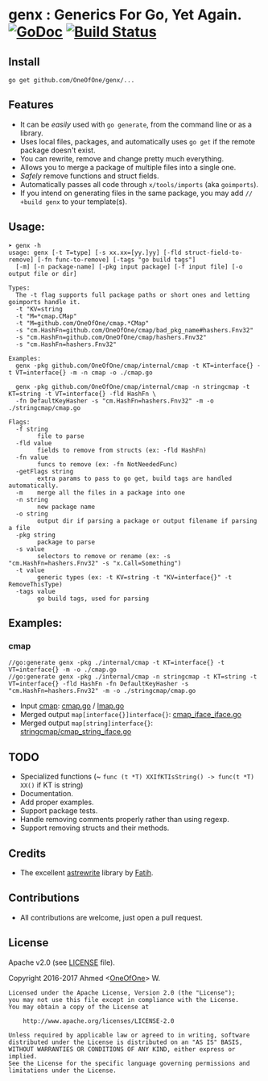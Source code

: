 # genx : Generics For Go, Yet Again. [![GoDoc](https://godoc.org/github.com/OneOfOne/genx?status.svg)](https://godoc.org/github.com/OneOfOne/genx) [![Build Status](https://travis-ci.org/OneOfOne/genx.svg?branch=master)](https://travis-ci.org/OneOfOne/genx)

## Install

	go get github.com/OneOfOne/genx/...

## Features
* It can be *easily* used with `go generate`, from the command line or as a library.
* Uses local files, packages, and automatically uses `go get` if the remote package doesn't exist.
* You can rewrite, remove and change pretty much everything.
* Allows you to merge a package of multiple files into a single one.
* *Safely* remove functions and struct fields.
* Automatically passes all code through `x/tools/imports` (aka `goimports`).
* If you intend on generating files in the same package, you may add `// +build genx` to your template(s).

## Usage:
```
➤ genx -h
usage: genx [-t T=type] [-s xx.xx=[yy.]yy] [-fld struct-field-to-remove] [-fn func-to-remove] [-tags "go build tags"]
  [-m] [-n package-name] [-pkg input package] [-f input file] [-o output file or dir]

Types:
  The -t flag supports full package paths or short ones and letting goimports handle it.
  -t "KV=string
  -t "M=*cmap.CMap"
  -t "M=github.com/OneOfOne/cmap.*CMap"
  -s "cm.HashFn=github.com/OneOfOne/cmap/bad_pkg_name#hashers.Fnv32"
  -s "cm.HashFn=github.com/OneOfOne/cmap/hashers.Fnv32"
  -s "cm.HashFn=hashers.Fnv32"

Examples:
  genx -pkg github.com/OneOfOne/cmap/internal/cmap -t KT=interface{} -t VT=interface{} -m -n cmap -o ./cmap.go

  genx -pkg github.com/OneOfOne/cmap/internal/cmap -n stringcmap -t KT=string -t VT=interface{} -fld HashFn \
  -fn DefaultKeyHasher -s "cm.HashFn=hashers.Fnv32" -m -o ./stringcmap/cmap.go

Flags:
  -f string
        file to parse
  -fld value
        fields to remove from structs (ex: -fld HashFn)
  -fn value
        funcs to remove (ex: -fn NotNeededFunc)
  -getFlags string
        extra params to pass to go get, build tags are handled automatically.
  -m    merge all the files in a package into one
  -n string
        new package name
  -o string
        output dir if parsing a package or output filename if parsing a file
  -pkg string
        package to parse
  -s value
        selectors to remove or rename (ex: -s "cm.HashFn=hashers.Fnv32" -s "x.Call=Something")
  -t value
        generic types (ex: -t KV=string -t "KV=interface{}" -t RemoveThisType)
  -tags value
        go build tags, used for parsing
```

## Examples:
### cmap

```
//go:generate genx -pkg ./internal/cmap -t KT=interface{} -t VT=interface{} -m -o ./cmap.go
//go:generate genx -pkg ./internal/cmap -n stringcmap -t KT=string -t VT=interface{} -fld HashFn -fn DefaultKeyHasher -s "cm.HashFn=hashers.Fnv32" -m -o ./stringcmap/cmap.go
```
* Input [cmap](https://github.com/OneOfOne):  [cmap.go](https://github.com/OneOfOne/cmap/blob/3fb721a1b164344c17355d77881bf4acda3d752c/cmap.go) / [lmap.go](https://github.com/OneOfOne/cmap/blob/3fb721a1b164344c17355d77881bf4acda3d752c/lmap.go)
* Merged output `map[interface{}]interface{}`: [cmap_iface_iface.go](https://github.com/OneOfOne/cmap/blob/3fb721a1b164344c17355d77881bf4acda3d752c/cmap_iface_iface.go)
* Merged output `map[string]interface{}`: [stringcmap/cmap_string_iface.go](https://github.com/OneOfOne/cmap/blob/3fb721a1b164344c17355d77881bf4acda3d752c/stringcmap/cmap_string_iface.go)

## TODO
* Specialized functions (~ `func (t *T) XXIfKTIsString() -> func(t *T) XX()` if KT is string)
* Documentation.
* Add proper examples.
* Support package tests.
* Handle removing comments properly rather than using regexp.
* Support removing structs and their methods.

## Credits
* The excellent [astrewrite](https://github.com/fatih/astrewrite) library by [Fatih](https://github.com/fatih).

## Contributions
* All contributions are welcome, just open a pull request.

## License

Apache v2.0 (see [LICENSE](https://github.com/OneOfOne/genx/blob/master/LICENSE) file).

Copyright 2016-2017 Ahmed <[OneOfOne](https://github.com/OneOfOne/)> W.

	Licensed under the Apache License, Version 2.0 (the "License");
	you may not use this file except in compliance with the License.
	You may obtain a copy of the License at

		http://www.apache.org/licenses/LICENSE-2.0

	Unless required by applicable law or agreed to in writing, software
	distributed under the License is distributed on an "AS IS" BASIS,
	WITHOUT WARRANTIES OR CONDITIONS OF ANY KIND, either express or implied.
	See the License for the specific language governing permissions and
	limitations under the License.
